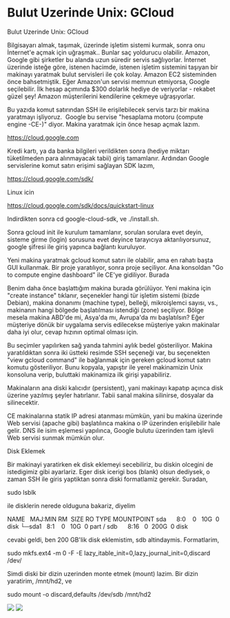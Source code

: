 # Bulut Uzerinde Unix: GCloud




Bulut Uzerinde Unix: GCloud




Bilgisayarı almak, taşımak, üzerinde işletim sistemi kurmak, sonra onu İnternet'e açmak için uğraşmak.. Bunlar saç yoldurucu olabilir. Amazon, Google gibi şirketler bu alanda uzun süredir servis sağlıyorlar. İnternet üzerinde isteğe göre, istenen hacimde, istenen işletim sistemini taşıyan bir makinayı yaratmak bulut servisleri ile çok kolay. Amazon EC2 sisteminden önce bahsetmiştik. Eğer Amazon'un servisi memnun etmiyorsa, Google seçilebilir. İlk hesap açımında $300 dolarlık hediye de veriyorlar - rekabet güzel şey! Amazon müşterilerini kendilerine çekmeye uğraşıyorlar.




Bu yazıda komut satırından SSH ile erişilebilecek servis tarzı bir makina yaratmayı işliyoruz.  Google bu servise "hesaplama motoru (compute engine -CE-)" diyor. Makina yaratmak için önce hesap açmak lazım. 




https://cloud.google.com



Kredi kartı, ya da banka bilgileri verildikten sonra (hediye miktarı tüketilmeden para alınmayacak tabii) giriş tamamlanır. Ardından Google servislerine komut satırı erişimi sağlayan SDK lazım,  



https://cloud.google.com/sdk/



Linux icin 



https://cloud.google.com/sdk/docs/quickstart-linux



Indirdikten sonra cd google-cloud-sdk, ve ./install.sh. 



Sonra gcloud init ile kurulum tamamlanır, sorulan sorulara evet deyin, sisteme girme (login) sorusuna evet deyince tarayıcıya aktarılıyorsunuz, google şifresi ile giriş yapınca bağlantı kuruluyor. 



Yeni makina yaratmak gcloud komut satırı ile olabilir, ama en rahatı başta GUI kullanmak. Bir proje yaratılıyor, sonra proje seçiliyor. Ana konsoldan "Go to compute engine dashboard" ile CE'ye gidiliyor. Burada









Benim daha önce başlattığım makina burada görülüyor. Yeni makina için "create instance" tıklanır, seçenekler hangi tür işletim sistemi (bizde Debian), makina donanımı (machine type), belleği, mikroişlemci sayısı, vs., makinanın hangi bölgede başlatılması istendiği (zone) seçiliyor. Bölge mesela makina ABD'de mi, Asya'da mı, Avrupa'da mı başlatılsın? Eğer müşteriye dönük bir uygalama servis edilecekse müşteriye yakın makinalar daha iyi olur, cevap hızının optimal olması için. 







Bu seçimler yapılırken sağ yanda tahmini aylık bedel gösteriliyor. Makina yaratıldıktan sonra iki üstteki resimde SSH seçeneği var, bu seçenekten "view gcloud command" ile bağlanmak için gereken gcloud komut satırı komutu gösteriliyor. Bunu kopyala, yapıştır ile yerel makinamizin Unix konsoluna verip, buluttaki makinamiza ilk girişi yapabiliriz. 



Makinaların ana diski kalıcıdır (persistent), yani makinayı kapatıp açınca disk üzerine yazılmış şeyler hatırlanır. Tabii sanal makina silinirse, dosyalar da silinecektir. 


CE makinalarına statik IP adresi atanması mümkün, yani bu makina üzerinde Web servisi (apache gibi) başlatılınca makina o IP üzerinden erişilebilir hale gelir. DNS ile isim eşlemesi yapılınca, Google bulutu üzerinden tam işlevli Web servisi sunmak mümkün olur.

Disk Eklemek

Bir makinayi yaratirken ek disk eklemeyi secebiliriz, bu diskin olcegini de istedigimiz gibi ayarlariz. Eger disk icerigi bos (blank) olsun dediysek, o zaman SSH ile giris yaptiktan sonra diski formatlamiz gerekir. Suradan,

sudo lsblk

ile disklerin nerede olduguna bakariz, diyelim

NAME   MAJ:MIN RM  SIZE RO TYPE MOUNTPOINT
sda      8:0    0   10G  0 disk
└─sda1   8:1    0   10G  0 part /
sdb      8:16   0  200G  0 disk



cevabi geldi, ben 200 GB'lik disk eklemistim, sdb altindaymis. Formatlarim, 



sudo mkfs.ext4 -m 0 -F -E lazy_itable_init=0,lazy_journal_init=0,discard /dev/



Simdi diski bir dizin uzerinden monte etmek (mount) lazim. Bir dizin yaratirim, /mnt/hd2, ve



sudo mount -o discard,defaults /dev/sdb /mnt/hd2







![](Screenshot%2Bfrom%2B2017-03-24%2B14-15-53.png)
![](Screenshot%2Bfrom%2B2017-03-24%2B14-22-47.png)

